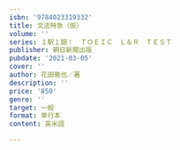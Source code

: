 ```yaml
---
isbn: '9784023319332'
title: 文法特急（仮）
volume: ''
series: １駅１題！　ＴＯＥＩＣ　Ｌ＆Ｒ　ＴＥＳＴ
publisher: 朝日新聞出版
pubdate: '2021-03-05'
cover: ''
author: 花田徹也／著
description: ''
price: '850'
genre: ''
target: 一般
format: 単行本
content: 英米語

---
```

